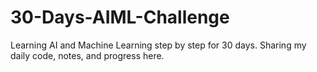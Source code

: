 # 30-Days-AIML-Challenge
Learning AI and Machine Learning step by step for 30 days. Sharing my daily code, notes, and progress here.
